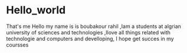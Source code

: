 # Hello_world
That's me
Hello my name is is boubakour rahil ,Iam a students at algrian university of sciences and technologies ,Ilove all things related with technologie and computers and develloping, I hope get succes in my coursses
